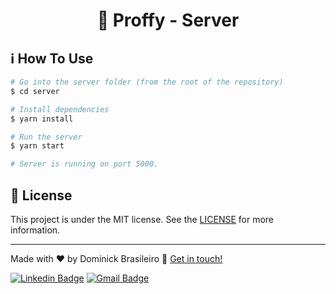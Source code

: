 <h1 align="center">
  💜 Proffy - Server
</h1>

## :information_source: How To Use

```bash
# Go into the server folder (from the root of the repository)
$ cd server

# Install dependencies
$ yarn install

# Run the server
$ yarn start

# Server is running on port 5000.
```

## 📝 License

This project is under the MIT license. See the [LICENSE](https://github.com/dominickbrasileiro/reactjs-twitter-clone/blob/master/LICENSE) for more information.

---

Made with ❤️ by Dominick Brasileiro 💎 [Get in touch!](https://www.linkedin.com/in/dominickbrasileiro/)

[![Linkedin Badge](https://img.shields.io/badge/-LinkedIn-blue?style=flat-square&logo=Linkedin&logoColor=white&link=https://www.linkedin.com/in/dominickbrasileiro/)](https://www.linkedin.com/in/dominickbrasileiro/)
[![Gmail Badge](https://img.shields.io/badge/-Gmail-c14438?style=flat-square&logo=Gmail&logoColor=white&link=mailto:brasileiro.dominick@gmail.com)](mailto:brasileiro.dominick@gmail.com)
